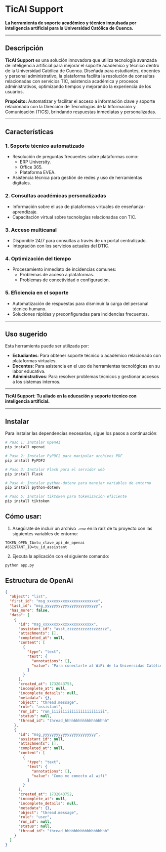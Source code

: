 # TicAI Support  
**La herramienta de soporte académico y técnico impulsada por inteligencia artificial para la Universidad Católica de Cuenca.**

---

## Descripción  
**TicAI Support** es una solución innovadora que utiliza tecnología avanzada de inteligencia artificial para mejorar el soporte académico y técnico dentro de la Universidad Católica de Cuenca. Diseñada para estudiantes, docentes y personal administrativo, la plataforma facilita la resolución de consultas relacionadas con servicios TIC, asistencia académica y procesos administrativos, optimizando tiempos y mejorando la experiencia de los usuarios.

**Propósito:** Automatizar y facilitar el acceso a información clave y soporte relacionado con la Dirección de Tecnologías de la Información y Comunicación (TICS), brindando respuestas inmediatas y personalizadas.

---

## Características

### 1. **Soporte técnico automatizado**
- Resolución de preguntas frecuentes sobre plataformas como:
  - ERP University.
  - Office 365.
  - Plataforma EVEA.
- Asistencia técnica para gestión de redes y uso de herramientas digitales.

### 2. **Consultas académicas personalizadas**
- Información sobre el uso de plataformas virtuales de enseñanza-aprendizaje.
- Capacitación virtual sobre tecnologías relacionadas con TIC.

### 3. **Acceso multicanal**
- Disponible 24/7 para consultas a través de un portal centralizado.
- Integración con los servicios actuales del DTIC.

### 4. **Optimización del tiempo**
- Procesamiento inmediato de incidencias comunes:
  - Problemas de acceso a plataformas.
  - Problemas de conectividad o configuración.

### 5. **Eficiencia en el soporte**
- Automatización de respuestas para disminuir la carga del personal técnico humano.
- Soluciones rápidas y preconfiguradas para incidencias frecuentes.

---

## Uso sugerido
Esta herramienta puede ser utilizada por:
- **Estudiantes**: Para obtener soporte técnico o académico relacionado con plataformas virtuales.
- **Docentes**: Para asistencia en el uso de herramientas tecnológicas en su labor educativa.
- **Administrativos**: Para resolver problemas técnicos y gestionar accesos a los sistemas internos.

---

**TicAI Support: Tu aliado en la educación y soporte técnico con inteligencia artificial.**

---

## Instalar  
Para instalar las dependencias necesarias, sigue los pasos a continuación:

```bash
# Paso 1: Instalar OpenAI
pip install openai  

# Paso 2: Instalar PyPDF2 para manipular archivos PDF
pip install PyPDF2

# Paso 3: Instalar Flask para el servidor web
pip install Flask

# Paso 4: Instalar python-dotenv para manejar variables de entorno
pip install python-dotenv

# Paso 5: Instalar tiktoken para tokenización eficiente
pip install tiktoken
```

## Cómo usar:
1. Asegúrate de incluir un archivo `.env` en la raíz de tu proyecto con las siguientes variables de entorno:

```plaintext
TOKEN_OPEN_IA=tu_clave_api_de_openai
ASSISTANT_ID=tu_id_assistant
```

2. Ejecuta la aplicación con el siguiente comando:

```bash
python app.py
```



## Estructura de OpenAi
```json
{
  "object": "list",
  "first_id": "msg_xxxxxxxxxxxxxxxxxxxxxxx",
  "last_id": "msg_yyyyyyyyyyyyyyyyyyyyyyyy",
  "has_more": false,
  "data": [
    {
      "id": "msg_xxxxxxxxxxxxxxxxxxxxxxx",
      "assistant_id": "asst_zzzzzzzzzzzzzzzzzz",
      "attachments": [],
      "completed_at": null,
      "content": [
        {
          "type": "text",
          "text": {
            "annotations": [],
            "value": "Para conectarte al WiFi de la Universidad Católica de Cuenca, necesitarás seleccionar la red WiFi disponible en tu dispositivo y luego introducir la contraseña de acceso. Si no dispones de la contraseña, te recomendaría contactar con el personal de la Dirección de Tecnologías de la Información y Comunicación a través de los canales que han facilitado, como la mesa de ayuda en el correo soporte.ucacue.edu.ec, para solicitar la información detallada sobre la conexión al WiFi institucional."
          }
        }
      ],
      "created_at": 1732043753,
      "incomplete_at": null,
      "incomplete_details": null,
      "metadata": {},
      "object": "thread.message",
      "role": "assistant",
      "run_id": "run_iiiiiiiiiiiiiiiiiiiiiiii",
      "status": null,
      "thread_id": "thread_hhhhhhhhhhhhhhhhhhh"
    },
    {
      "id": "msg_yyyyyyyyyyyyyyyyyyyyyyyy",
      "assistant_id": null,
      "attachments": [],
      "completed_at": null,
      "content": [
        {
          "type": "text",
          "text": {
            "annotations": [],
            "value": "Como me conecto al wifi"
          }
        }
      ],
      "created_at": 1732043752,
      "incomplete_at": null,
      "incomplete_details": null,
      "metadata": {},
      "object": "thread.message",
      "role": "user",
      "run_id": null,
      "status": null,
      "thread_id": "thread_hhhhhhhhhhhhhhhhhhh"
    }
  ]
}
```

